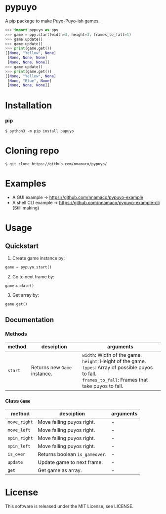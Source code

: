 # pypuyo
A pip package to make Puyo-Puyo-ish games.
```python
>>> import pypuyo as ppy
>>> game = ppy.start(width=3, height=3, frames_to_fall=1)
>>> game.update()
>>> game.update()
>>> print(game.get())
[[None, "Yellow", None]
 [None, None, None]
 [None, None, None]]
>>> game.update()
>>> print(game.get())
[[None, "Yellow", None]
 [None, "Blue", None]
 [None, None, None]]
```
# Installation
### pip
`$ python3 -m pip install pupuyo`
# Cloning repo
`$ git clone https://github.com/nnamaco/pypuyo/`
# Examples
- A GUI example -> https://github.com/nnamaco/pypuyo-example
- A shell CLI example -> https://github.com/nnamaco/pypuyo-example-cli<br>
  (Still making)
# Usage
## Quickstart
1. Create game instance by:
```python
game = pypuyo.start()
```
2. Go to next frame by:
```python
game.update()
```
3. Get array by:
```python
game.get()
```
## Documentation
### Methods
|method      |desciption                    |arguments                                        |
|----        |----                          |----                                             | 
|`start`     |Returns new `Game` instance.    |`width`: Width of the game.<br>`height`: Height of the game.<br>`types`: Array of possible puyos to fall.<br>`frames_to_fall`: Frames that take puyos to fall.|
### Class `Game`
|method      |desciption                    |arguments                                        |
|----        |----                          |----                                             | 
|`move_right`|Move falling puyos right.     |-                                                |
|`move_left` |Move falling puyos right.     |-                                                |
|`spin_right`|Move falling puyos right.     |-                                                |
|`spin_left` |Move falling puyos right.     |-                                                |
|`is_over`   |Returns boolean `is_gameover`.|-                                                |
|`update`    |Update game to next frame.    |-                                                |
|`get`       |Get game as array.            |-                                                |
# License
This software is released under the MIT License, see LICENSE.
